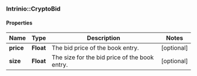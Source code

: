 ### Intrinio::CryptoBid

#### Properties
Name | Type | Description | Notes
------------ | ------------- | ------------- | -------------
**price** | **Float** | The bid price of the book entry. | [optional] 
**size** | **Float** | The size for the bid price of the book entry. | [optional] 


